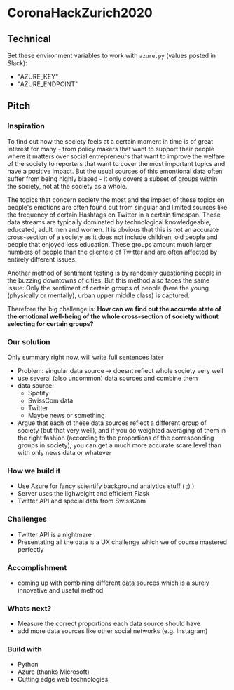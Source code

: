 # CoronaHackZurich2020

## Technical
Set these environment variables to work with `azure.py` (values posted in Slack):
- "AZURE_KEY"
- "AZURE_ENDPOINT"

## Pitch
### Inspiration
To find out how the society feels at a certain moment in time is of great interest for many - from policy makers that want to support their people where it matters over social entrepreneurs that want to improve the welfare of the society to reporters that want to cover the most important topics and have a positive impact.
But the usual sources of this emontional data often suffer from being highly biased - it only covers a subset of groups within the society, not at the society as a whole.

The topics that concern society the most and the impact of these topics on people's emotions are often found out from singular and limited sources like the frequency of certain Hashtags on Twitter in a certain timespan.
These data streams are typically dominated by technological knowledgeable, educated, adult men and women.
It is obvious that this is not an accurate cross-section of a society as it does not include children, old people and people that enjoyed less education.
These groups amount much larger numbers of people than the clientele of Twitter and are often affected by entirely different issues.

Another method of sentiment testing is by randomly questioning people in the buzzing downtowns of cities.
But this method also faces the same issue: Only the sentiment of certain groups of people (here the young (physically or mentally), urban upper middle class) is captured. 

Therefore the big challenge is: **How can we find out the accurate state of the emotional well-being of the whole cross-section of society without selecting for certain groups?** 

### Our solution

Only summary right now, will write full sentences later

- Problem: singular data source -> doesnt reflect whole society very well
- use several (also uncommon) data sources and combine them
- data source:
    - Spotify
    - SwissCom data
    - Twitter
    - Maybe news or something
- Argue that each of these data sources reflect a different group of society (but that very well), and if you do weighted averaging of them in the right fashion (according to the proportions of the corresponding groups in society), you can get a much more accurate scare level than with only news data or whatever

### How we build it

- Use Azure for fancy scientify background analytics stuff ( ;) )
- Server uses the lighweight and efficient Flask
- Twitter API and special data from SwissCom

### Challenges

- Twitter API is a nightmare
- Presentating all the data is a UX challenge which we of course mastered perfectly

### Accomplishment

- coming up with combining different data sources which is a surely innovative and useful method


### Whats next?

- Measure the correct proportions each data source should have
- add more data sources like other social networks (e.g. Instagram)

### Build with

- Python
- Azure (thanks Microsoft)
- Cutting edge web technologies